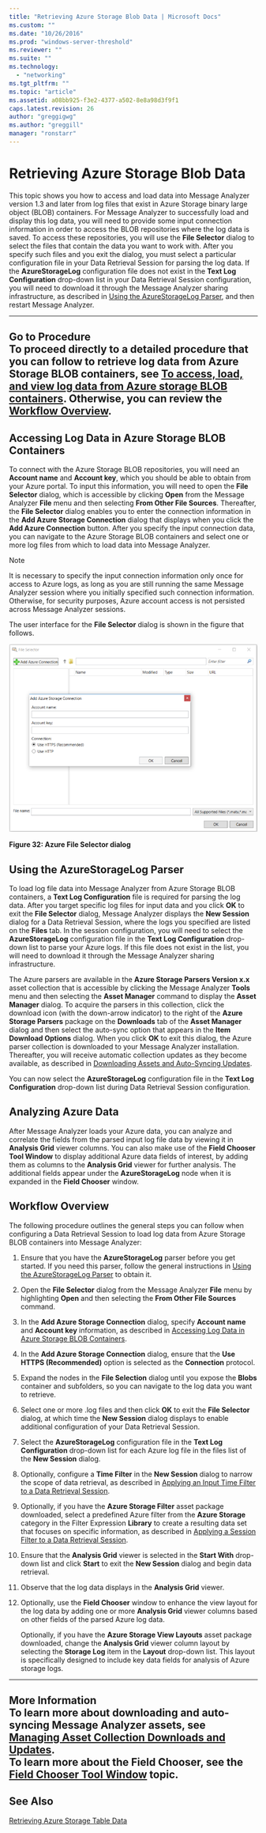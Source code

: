 ```yaml
---
title: "Retrieving Azure Storage Blob Data | Microsoft Docs"
ms.custom: ""
ms.date: "10/26/2016"
ms.prod: "windows-server-threshold"
ms.reviewer: ""
ms.suite: ""
ms.technology: 
  - "networking"
ms.tgt_pltfrm: ""
ms.topic: "article"
ms.assetid: a08bb925-f3e2-4377-a502-8e8a98d3f9f1
caps.latest.revision: 26
author: "greggigwg"
ms.author: "greggill"
manager: "ronstarr"
---
```

# Retrieving Azure Storage Blob Data
This topic shows you how to access and load data into Message Analyzer version 1.3 and later from log files that exist in Azure Storage binary large object (BLOB) containers. For Message Analyzer to successfully load and display this log data, you will need to provide some input connection information in order to access the BLOB repositories where the log data is saved. To access these repositories, you will use the **File Selector** dialog to select the files that contain the data you want to work with. After you specify such files and you exit the dialog, you must select a particular configuration file in your Data Retrieval Session for parsing the log data. If the **AzureStorageLog** configuration file does not exist in the **Text Log Configuration** drop-down list in your Data Retrieval Session configuration, you will need to download it through the Message Analyzer sharing infrastructure, as described in [Using the AzureStorageLog Parser](retrieving-azure-storage-blob-data.md#BKMK_UsingAzureStorageLogParser), and then restart Message Analyzer.  
  
 ---  
  
 **Go to Procedure**   
To proceed directly to a detailed procedure that you can follow to retrieve log data from Azure Storage BLOB containers, see [To access, load, and view log data from Azure storage BLOB containers](procedures-using-the-data-retrieval-features.md#BKMK_LoadAzureLogData). Otherwise, you can review the [Workflow Overview](retrieving-azure-storage-blob-data.md#BKMK_AzureWrkflowOverview).  
---  
  
<a name="BKMK_AccessingAzureLogs"></a>   
## Accessing Log Data in Azure Storage BLOB Containers  
 To connect with the Azure Storage BLOB repositories, you will need an **Account name** and **Account key**, which you should be able to obtain from your Azure portal. To input this information, you will need to open the **File Selector** dialog, which is accessible by clicking  **Open** from the Message Analyzer **File** menu and then selecting **From Other File Sources**. Thereafter, the **File Selector** dialog enables you to enter the connection information in the **Add Azure Storage Connection** dialog that displays when you click the **Add Azure Connection** button. After you specify the input connection data, you can navigate to the Azure Storage BLOB containers and select one or more log files from which to load data into Message Analyzer.  
  
> [!NOTE]
>  It is necessary to specify the input connection information only once for access to Azure logs, as long as you are still running the same Message Analyzer session where you initially specified such connection information. Otherwise, for security purposes, Azure account access is not persisted across Message Analyzer sessions.  
  
 The user interface for the **File Selector** dialog is shown in the figure that follows.  
  
 ![Azure  Blob File Selector dialog](media/fig32-azure-blob-file-selector-dialog.png "Fig32-Azure  Blob File Selector dialog")  
  
 **Figure 32: Azure File Selector dialog**  
  
<a name="BKMK_UsingAzureStorageLogParser"></a>   
## Using the AzureStorageLog Parser  
 To load log file data into Message Analyzer from Azure Storage BLOB containers, a **Text Log Configuration** file is required for parsing the log data. After you target specific log files for input data and you click **OK** to exit the **File Selector** dialog, Message Analyzer displays the **New Session** dialog for a Data Retrieval Session, where the logs you specified are listed on the **Files** tab. In the session configuration, you will need to select the **AzureStorageLog** configuration file in the **Text Log Configuration** drop-down list to parse your Azure logs. If this file does not exist in the list, you will need to download it through the Message Analyzer sharing infrastructure.  
  
 The Azure parsers are available in the **Azure Storage Parsers Version x.x** asset collection that is accessible by clicking the Message Analyzer **Tools** menu and then selecting the **Asset Manager** command to display the **Asset Manager** dialog. To acquire the parsers in this collection, click the download icon (with the down-arrow indicator) to the right of the **Azure Storage Parsers** package on the **Downloads** tab of the **Asset Manager** dialog and then select the auto-sync option that appears in the **Item Download Options** dialog. When you click **OK** to exit this dialog, the Azure parser collection is downloaded to your Message Analyzer installation. Thereafter, you will receive automatic collection updates as they become available, as described in [Downloading Assets and Auto-Syncing Updates](downloading-assets-and-auto-syncing-updates.md).  
  
 You can now select the **AzureStorageLog** configuration file in the **Text Log Configuration** drop-down list during Data Retrieval Session configuration.  
  
## Analyzing Azure Data  
 After Message Analyzer loads your Azure data, you can analyze and correlate the fields from the parsed input log file data by viewing it in **Analysis Grid** viewer columns. You can also make use of the **Field Chooser** **Tool Window** to display additional Azure data fields of interest, by adding them as columns to the **Analysis Grid** viewer for further analysis. The additional fields appear under the **AzureStorageLog** node when it is expanded in the **Field Chooser** window.  
  
<a name="BKMK_AzureWrkflowOverview"></a>   
## Workflow Overview  
 The following procedure outlines the general steps you can follow when configuring a Data Retrieval Session to load log data from Azure Storage BLOB containers into Message Analyzer:  
  
1.  Ensure that you have the **AzureStorageLog** parser before you get started. If you need this parser, follow the general instructions in [Using the AzureStorageLog Parser](retrieving-azure-storage-blob-data.md#BKMK_UsingAzureStorageLogParser) to obtain it.  
  
2.  Open the **File Selector** dialog from the Message Analyzer **File** menu by highlighting **Open** and then selecting the **From Other File Sources** command.  
  
3.  In the **Add Azure Storage Connection** dialog, specify **Account name** and **Account key** information, as described in [Accessing Log Data in Azure Storage BLOB Containers](retrieving-azure-storage-blob-data.md#BKMK_AccessingAzureLogs).  
  
4.  In the **Add Azure Storage Connection** dialog, ensure that the **Use HTTPS (Recommended)** option is selected as the **Connection** protocol.  
  
5.  Expand the nodes in the **File Selection** dialog until you expose the **Blobs** container and subfolders, so you can navigate to the log data you want to retrieve.  
  
6.  Select one or more .log files and then click **OK** to exit the **File Selector** dialog, at which time the **New Session** dialog displays to enable additional configuration of your Data Retrieval Session.  
  
7.  Select the **AzureStorageLog** configuration file in the **Text Log Configuration** drop-down list for each Azure log file in the files list of the **New Session** dialog.  
  
8.  Optionally, configure a **Time Filter** in the **New Session** dialog to narrow the scope of data retrieval, as described in [Applying an Input Time Filter to a Data Retrieval Session](applying-an-input-time-filter-to-a-data-retrieval-session.md).  
  
9. Optionally, if you have the **Azure Storage Filter** asset package downloaded, select a predefined Azure filter from the **Azure Storage** category in the Filter Expression **Library** to create a resulting data set that focuses on specific information, as described in [Applying a Session Filter to a Data Retrieval Session](applying-a-session-filter-to-a-data-retrieval-session.md).  
  
10. Ensure that the **Analysis Grid** viewer is selected in the **Start With** drop-down list and click **Start** to exit the **New Session** dialog and begin data retrieval.  
  
11. Observe that the log data displays in the **Analysis Grid** viewer.  
  
12. Optionally, use the **Field Chooser** window to enhance the view layout for the log data by adding one or more **Analysis Grid** viewer columns based on other fields of the parsed Azure log data.  
  
     Optionally, if you have the **Azure Storage View Layouts** asset package downloaded, change the **Analysis Grid** viewer column layout by selecting the **Storage Log** item in the **Layout** drop-down list. This layout is specifically designed to include key data fields for analysis of Azure storage logs.  
  
---  
  
 **More Information**   
 **To learn more** about downloading and auto-syncing Message Analyzer assets, see [Managing Asset Collection Downloads and Updates](managing-asset-collection-downloads-and-updates.md).   
**To learn more** about the **Field Chooser**, see the [Field Chooser Tool Window](field-chooser-tool-window.md) topic.   
---  
  
## See Also  
 [Retrieving Azure Storage Table Data](retrieving-azure-storage-table-data.md)
